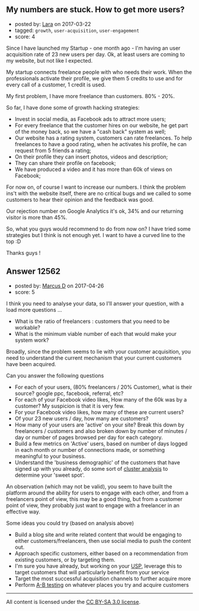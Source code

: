 ## My numbers are stuck. How to get more users?

- posted by: [Lara](https://stackexchange.com/users/1829116/lara) on 2017-03-22
- tagged: `growth`, `user-acquisition`, `user-engagement`
- score: 4

Since I have launched my Startup - one month ago - I'm having an user acquisition rate of 23 new users per day. Ok, at least users are coming to my website, but not like I expected.

My startup connects freelance people with who needs their work. When the professionals activate their profile, we give them 5 credits to use and for every call of a customer, 1 credit is used.

My first problem, I have more freelance than customers. 80% - 20%.

So far, I have done some of growth hacking strategies:

- Invest in social media, as Facebook ads to attract more users;
- For every freelance that the customer hires on our website, he get part of the money back, so we have a "cash back" system as well;
- Our website has a rating system, customers can rate freelances. To help freelances to have a good rating, when he activates his profile, he can request from 5 friends a rating;
- On their profile they can insert photos, videos and description;
- They can share their profile on facebook;
- We have produced a video and it has more than 60k of views on Facebook;

For now on, of course I want to increase our numbers. I think the problem ins't with the website itself, there are no critical bugs and we called to some customers to hear their opinion and the feedback was good.

Our rejection number on Google Analytics it's ok, 34% and our returning visitor is more than 45%. 

So, what you guys would recommend to do from now on? I have tried some strategies but I think is not enough yet. I want to have a curved line to the top :D

Thanks guys ! 


## Answer 12562

- posted by: [Marcus D](https://stackexchange.com/users/258531/marcus-d) on 2017-04-26
- score: 5

<p>I think you need to analyse your data, so I'll answer your question, with a load more questions ...</p>

<ul>
<li>What is the ratio of freelancers : customers that you need to be workable?</li>
<li>What is the minimum viable number of each that would make your system work?</li>
</ul>

<p>Broadly, since the problem seems to lie with your customer acquisition, you need to understand the current mechanism that your current customers have been acquired.</p>

<p>Can you answer the following questions</p>

<ul>
<li>For each of your users, (80% freelancers / 20% Customer), what is their source? google ppc, facebook, referral, etc?</li>
<li>For each of your Facebook video likes, How many of the 60k was by a customer? My suspicion is that it is very few.</li>
<li>For your Facebook video likes, how many of these are current users?</li>
<li>Of your 23 new users / day, how many are customers?</li>
<li>How many of your users are 'active' on your site? Break this down by freelancers / customers and also broken down by number of minutes / day or number of pages browsed per day for each category.</li>
<li>Build a few metrics on 'Active' users, based on number of days logged in each month or number of connections made, or something meaningful to your business.</li>
<li>Understand the 'business demographic' of the customers that have signed up with you already, do some sort of <a href="https://en.wikipedia.org/wiki/Cluster_analysis" rel="noreferrer">cluster analysis</a> to determine your 'sweet spot'.</li>
</ul>

<p>An observation (which may not be valid), you seem to have built the platform around the ability for users to engage with each other, and from a freelancers point of view, this may be a good thing, but from a customer point of view, they probably just want to engage with a freelancer in an effective way.</p>

<p>Some ideas you could try (based on analysis above)</p>

<ul>
<li>Build a blog site and write related content that would be engaging to either customers/freelancers, then use social media to push the content out.</li>
<li>Approach specific customers, either based on a recommendation from existing customers, or by targeting them.</li>
<li>I'm sure you have already, but working on your <a href="https://en.wikipedia.org/wiki/Unique_selling_proposition" rel="noreferrer">USP</a>, leverage this to target customers that will particularly benefit from your service</li>
<li>Target the most successful acquisition channels to further acquire more</li>
<li>Perform <a href="https://en.wikipedia.org/wiki/A/B_testing" rel="noreferrer">A-B testing</a> on whatever places you try and acquire customers</li>
</ul>




---

All content is licensed under the [CC BY-SA 3.0 license](https://creativecommons.org/licenses/by-sa/3.0/).

